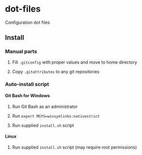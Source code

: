 # dot-files

Configuration dot files

## Install

### Manual parts

1. Fill `.gitconfig` with proper values and move to home directory

2. Copy `.gitattributes` to any git repositories

### Auto-install script

#### Git Bash for Windows

1. Run Git Bash as an administrator

2. Run `export MSYS=winsymlinks:nativestrict`

3. Run supplied `install.sh` script

#### Linux

1. Run supplied `install.sh` script (may require root permissions)
